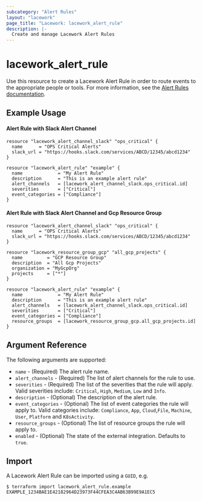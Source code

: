 ```yaml
---
subcategory: "Alert Rules"
layout: "lacework"
page_title: "Lacework: lacework_alert_rule"
description: |-
  Create and manage Lacework Alert Rules
---
```


# lacework\_alert\_rule

Use this resource to create a Lacework Alert Rule in order to route events to the appropriate people or tools.
For more information, see the [Alert Rules documentation](https://support.lacework.com/hc/en-us/articles/360042236733-Alert-Rules).

## Example Usage

#### Alert Rule with Slack Alert Channel
```hcl
resource "lacework_alert_channel_slack" "ops_critical" {
  name      = "OPS Critical Alerts"
  slack_url = "https://hooks.slack.com/services/ABCD/12345/abcd1234"
}

resource "lacework_alert_rule" "example" {
  name             = "My Alert Rule"
  description      = "This is an example alert rule"
  alert_channels   = [lacework_alert_channel_slack.ops_critical.id]
  severities       = ["Critical"]
  event_categories = ["Compliance"]
}
```

#### Alert Rule with Slack Alert Channel and Gcp Resource Group
```hcl
resource "lacework_alert_channel_slack" "ops_critical" {
  name      = "OPS Critical Alerts"
  slack_url = "https://hooks.slack.com/services/ABCD/12345/abcd1234"
}

resource "lacework_resource_group_gcp" "all_gcp_projects" {
  name         = "GCP Resource Group"
  description  = "All Gcp Projects"
  organization = "MyGcpOrg"
  projects     = ["*"]
}

resource "lacework_alert_rule" "example" {
  name             = "My Alert Rule"
  description      = "This is an example alert rule"
  alert_channels   = [lacework_alert_channel_slack.ops_critical.id]
  severities       = ["Critical"]
  event_categories = ["Compliance"]
  resource_groups  = [lacework_resource_group_gcp.all_gcp_projects.id]
}
```

## Argument Reference

The following arguments are supported:

* `name` - (Required) The alert rule name.
* `alert_channels` - (Required) The list of alert channels for the rule to use.
* `severities` - (Required) The list of the severities that the rule will apply. Valid severities include: 
  `Critical`, `High`, `Medium`, `Low` and `Info`.
* `description` - (Optional) The description of the alert rule.
* `event_categories` - (Optional) The list of event categories the rule will apply to. Valid categories include:
  `Compliance`, `App`, `Cloud`,`File`, `Machine`, `User`, `Platform` and `K8sActivity`.
* `resource_groups` - (Optional) The list of resource groups the rule will apply to.
* `enabled` - (Optional) The state of the external integration. Defaults to `true`.

## Import

A Lacework Alert Rule can be imported using a `GUID`, e.g.

```
$ terraform import lacework_alert_rule.example EXAMPLE_1234BAE1E42182964D23973F44CFEA3C4AB63B99E9A1EC5
```
